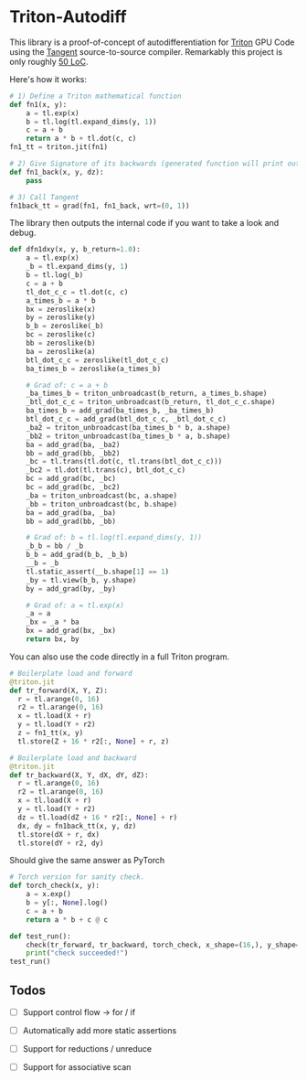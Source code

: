 # Triton-Autodiff

This library is a proof-of-concept of autodifferentiation for [Triton](https://github.com/openai/triton/) GPU Code using the [Tangent](https://github.com/google/tangent) source-to-source compiler. Remarkably this project is only roughly [50 LoC](https://github.com/srush/triton-autodiff/blob/main/triton_autodiff/ops.py). 

Here's how it works:

```python
# 1) Define a Triton mathematical function
def fn1(x, y):
    a = tl.exp(x) 
    b = tl.log(tl.expand_dims(y, 1))
    c = a + b
    return a * b + tl.dot(c, c)
fn1_tt = triton.jit(fn1)

# 2) Give Signature of its backwards (generated function will print out)
def fn1_back(x, y, dz):
    pass

# 3) Call Tangent
fn1back_tt = grad(fn1, fn1_back, wrt=(0, 1))
```

The library then outputs the internal code if you want to take a look and debug.

```python
def dfn1dxy(x, y, b_return=1.0):
    a = tl.exp(x)
    _b = tl.expand_dims(y, 1)
    b = tl.log(_b)
    c = a + b
    tl_dot_c_c = tl.dot(c, c)
    a_times_b = a * b
    bx = zeroslike(x)
    by = zeroslike(y)
    b_b = zeroslike(_b)
    bc = zeroslike(c)
    bb = zeroslike(b)
    ba = zeroslike(a)
    btl_dot_c_c = zeroslike(tl_dot_c_c)
    ba_times_b = zeroslike(a_times_b)

    # Grad of: c = a + b
    _ba_times_b = triton_unbroadcast(b_return, a_times_b.shape)
    _btl_dot_c_c = triton_unbroadcast(b_return, tl_dot_c_c.shape)
    ba_times_b = add_grad(ba_times_b, _ba_times_b)
    btl_dot_c_c = add_grad(btl_dot_c_c, _btl_dot_c_c)
    _ba2 = triton_unbroadcast(ba_times_b * b, a.shape)
    _bb2 = triton_unbroadcast(ba_times_b * a, b.shape)
    ba = add_grad(ba, _ba2)
    bb = add_grad(bb, _bb2)
    _bc = tl.trans(tl.dot(c, tl.trans(btl_dot_c_c)))
    _bc2 = tl.dot(tl.trans(c), btl_dot_c_c)
    bc = add_grad(bc, _bc)
    bc = add_grad(bc, _bc2)
    _ba = triton_unbroadcast(bc, a.shape)
    _bb = triton_unbroadcast(bc, b.shape)
    ba = add_grad(ba, _ba)
    bb = add_grad(bb, _bb)

    # Grad of: b = tl.log(tl.expand_dims(y, 1))
    _b_b = bb / _b
    b_b = add_grad(b_b, _b_b)
    __b = _b
    tl.static_assert(__b.shape[1] == 1)
    _by = tl.view(b_b, y.shape)
    by = add_grad(by, _by)

    # Grad of: a = tl.exp(x)
    _a = a
    _bx = _a * ba
    bx = add_grad(bx, _bx)
    return bx, by
```

You can also use the code directly in a full Triton program. 

```python
# Boilerplate load and forward
@triton.jit
def tr_forward(X, Y, Z):
  r = tl.arange(0, 16)
  r2 = tl.arange(0, 16)
  x = tl.load(X + r)
  y = tl.load(Y + r2)
  z = fn1_tt(x, y)
  tl.store(Z + 16 * r2[:, None] + r, z)

# Boilerplate load and backward 
@triton.jit
def tr_backward(X, Y, dX, dY, dZ):
  r = tl.arange(0, 16)
  r2 = tl.arange(0, 16)
  x = tl.load(X + r)
  y = tl.load(Y + r2)
  dz = tl.load(dZ + 16 * r2[:, None] + r)
  dx, dy = fn1back_tt(x, y, dz)
  tl.store(dX + r, dx)
  tl.store(dY + r2, dy)
```

Should give the same answer as PyTorch

```python
# Torch version for sanity check.
def torch_check(x, y):
    a = x.exp()
    b = y[:, None].log()
    c = a + b
    return a * b + c @ c

def test_run():
    check(tr_forward, tr_backward, torch_check, x_shape=(16,), y_shape=(16,), z_shape=(16, 16))
    print("check succeeded!")
test_run()
```

## Todos

- [ ] Support control flow -> for / if
- [ ] Automatically add more static assertions
- [ ] Support for reductions / unreduce
- [ ] Support for associative scan



